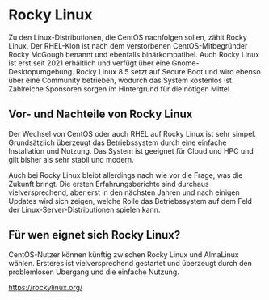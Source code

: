 # Rocky Linux

Zu den Linux-Distributionen, die CentOS nachfolgen sollen, zählt Rocky Linux. Der RHEL-Klon ist nach dem verstorbenen CentOS-Mitbegründer Rocky McGough benannt und ebenfalls binärkompatibel. Auch Rocky Linux ist erst seit 2021 erhältlich und verfügt über eine Gnome-Desktopumgebung. Rocky Linux 8.5 setzt auf Secure Boot und wird ebenso über eine Community betrieben, wodurch das System kostenlos ist. Zahlreiche Sponsoren sorgen im Hintergrund für die nötigen Mittel.

## Vor- und Nachteile von Rocky Linux

Der Wechsel von CentOS oder auch RHEL auf Rocky Linux ist sehr simpel. Grundsätzlich überzeugt das Betriebssystem durch eine einfache Installation und Nutzung. Das System ist geeignet für Cloud und HPC und gilt bisher als sehr stabil und modern.

Auch bei Rocky Linux bleibt allerdings nach wie vor die Frage, was die Zukunft bringt. Die ersten Erfahrungsberichte sind durchaus vielversprechend, aber erst in den nächsten Jahren und nach einigen Updates wird sich zeigen, welche Rolle das Betriebssystem auf dem Feld der Linux-Server-Distributionen spielen kann.


## Für wen eignet sich Rocky Linux?

CentOS-Nutzer können künftig zwischen Rocky Linux und AlmaLinux wählen. Ersteres ist vielversprechend gestartet und überzeugt durch den problemlosen Übergang und die einfache Nutzung.

https://rockylinux.org/
